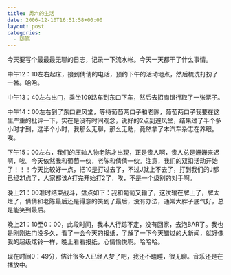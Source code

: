 ```yaml
---
title: 周六的生活
date: 2006-12-10T16:51:58+00:00
layout: post
categories:
  - 随笔
---
```


今天要写个最最最无聊的日志，记录一下流水帐。今天一天都干了什么事情。

中午12：10左右起床，接到倩倩的电话，预约下午的活动地点，然后梳洗打扮了一番。哈哈。

中午13：40左右出门，乘坐109路车到东口下车，然后去招商银行取了一张票子。

中午14：00左右到了东口避风堂，等待葡萄两口子和老陈，葡萄两口子我要在这里严重的批评一下，实在是没有时间观念，说好的2点到避风堂，结果过了半个多小时才到，这半个小时，我那么无聊，那么无助，竟然拿了本汽车杂志在养眼。唉。

下午15：00左右，我们的压轴人物老陈才出现，正是贵人啊，贵人总是姗姗来迟啊，唉。今天依然我和葡萄一伙，老陈和倩倩一伙。注意，我们的双扣活动开始了！！！今天比较好一点，把10是打过去了，不过J就上不去了，打到我们的J都已经21点了，人家都该A打完开始打2了，唉，不是一个级别的对手啊。

晚上21：00准时结束战斗，盘点如下：我和葡萄又输了，这次输在牌上了，牌太烂了，倩倩和老陈最后还是得意的笑到了最后，没有办法，通常大胖子底气好，总是能笑到最后。

晚上21：10至0：00，此段时间，我本人行踪不定，没有回家，去泡BAR了。我也是刚刚进门没多久，看了一会今天的报纸，了解了一下今天错过的大新闻，就好像我的超级炫铃一样，晚上看看报纸，心情愉悦啊。哈哈哈。

现在时间0：49分，估计很多人已经入梦了吧，我还不瞌睡，很无聊。音乐还是在播放中。
